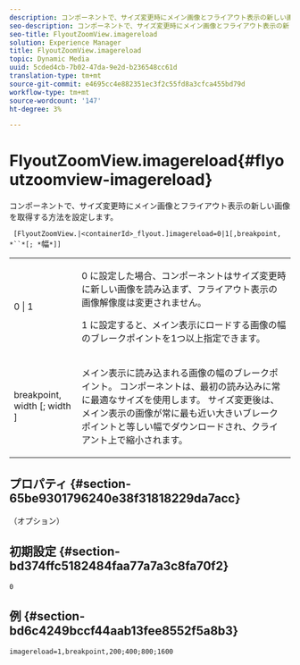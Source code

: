 ```yaml
---
description: コンポーネントで、サイズ変更時にメイン画像とフライアウト表示の新しい画像を取得する方法を設定します。
seo-description: コンポーネントで、サイズ変更時にメイン画像とフライアウト表示の新しい画像を取得する方法を設定します。
seo-title: FlyoutZoomView.imagereload
solution: Experience Manager
title: FlyoutZoomView.imagereload
topic: Dynamic Media
uuid: 5cded4cb-7b02-47da-9e2d-b236548cc61d
translation-type: tm+mt
source-git-commit: e4695cc4e882351ec3f2c55fd8a3cfca455bd79d
workflow-type: tm+mt
source-wordcount: '147'
ht-degree: 3%

---
```



# FlyoutZoomView.imagereload{#flyoutzoomview-imagereload}

コンポーネントで、サイズ変更時にメイン画像とフライアウト表示の新しい画像を取得する方法を設定します。

` [FlyoutZoomView.|<containerId>_flyout.]imagereload=0|1[,breakpoint, *``*[; *`幅`*]]`

<table id="table_E314540D347D47699C04EB80D20C0721"> 
 <tbody> 
  <tr> 
   <td colname="col1"> <p> <span class="codeph"> 0 | 1 </span> </p> </td> 
   <td colname="col2"> <p><span class="codeph"> 0 </span>に設定した場合、コンポーネントはサイズ変更時に新しい画像を読み込まず、フライアウト表示の画像解像度は変更されません。 </p> <p><span class="codeph"> 1 </span>に設定すると、メイン表示にロードする画像の幅のブレークポイントを1つ以上指定できます。 </p> </td> 
  </tr> 
  <tr> 
   <td colname="col1"> <p> <span class="codeph"> breakpoint,  <span class="varname"> width  </span>[; <span class="varname"> width  </span>]  </span> </p> </td> 
   <td colname="col2"> <p>メイン表示に読み込まれる画像の幅のブレークポイント。 コンポーネントは、最初の読み込みに常に最適なサイズを使用します。 サイズ変更後は、メイン表示の画像が常に最も近い大きいブレークポイントと等しい幅でダウンロードされ、クライアント上で縮小されます。 </p> </td> 
  </tr> 
 </tbody> 
</table>

## プロパティ {#section-65be9301796240e38f31818229da7acc}

（オプション）

## 初期設定 {#section-bd374ffc5182484faa77a7a3c8fa70f2}

`0`

## 例 {#section-bd6c4249bccf44aab13fee8552f5a8b3}

`imagereload=1,breakpoint,200;400;800;1600`
